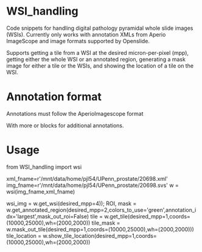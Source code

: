 # WSI_handling
Code snippets for handling digital pathology pyramidal whole slide images (WSIs). Currently only works with annotation XMLs from Aperio ImageScope and image formats supported by Openslide.

Supports getting a tile from a WSI at the desired micron-per-pixel (mpp), getting either the whole WSI or an annotated region, generating a mask image for either a tile or the WSIs, and showing the location of a tile on the WSI.

# Annotation format
Annotations must follow the AperioImagescope format

<?xml version="1.0" encoding="UTF-8"?>
<Annotations>
<Annotation LineColor="65280">
<Regions>
<Region>
<Vertices>
<Vertex X="56657.4765625" Y="78147.3984375"/>
<Vertex X="56657.4765625" Y="78147.3984375"/>
<Vertex X="56664.46875" Y="78147.3984375"/>
</Region>
</Regions>
</Annotation>
</Annotations>

With more <Annotation> or <Region> blocks for additional annotations.

# Usage
from WSI_handling import wsi

xml_fname=r'/mnt/data/home/pjl54/UPenn_prostate/20698.xml'
img_fname=r'/mnt/data/home/pjl54/UPenn_prostate/20698.svs'
w = wsi(img_fname,xml_fname)

wsi_img = w.get_wsi(desired_mpp=4));
ROI, mask = w.get_annotated_region(desired_mpp=2,colors_to_use='green',annotation_idx='largest',mask_out_roi=False)
tile = w.get_tile(desired_mpp=1,coords=(10000,25000),wh=(2000,2000))
tile_mask = w.mask_out_tile(desired_mpp=1,coords=(10000,25000),wh=(2000,2000)))
tile_location = w.show_tile_location(desired_mpp=1,coords=(10000,25000),wh=(2000,2000))
